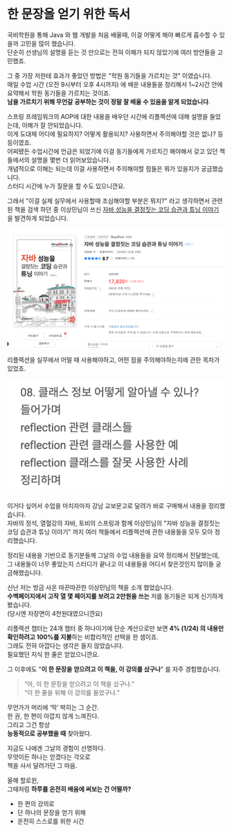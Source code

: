 # 한 문장을 얻기 위한 독서

국비학원을 통해 Java 와 웹 개발을 처음 배울때, 이걸 어떻게 해야 빠르게 흡수할 수 있을까 고민을 많이 했습니다.  
단순히 선생님의 설명을 듣는 것 만으로는 전혀 이해가 되지 않았기에 여러 방안들을 고민했죠.  
  
그 중 가장 저한테 효과가 좋았던 방법은 "학원 동기들을 가르치는 것" 이였습니다.  
매일 수업 시간 (오전 9시부터 오후 4시까지) 에 배운 내용들을 정리해서 1~2시간 안에 요약해서 학원 동기들을 가르치는 것이죠.  
**남을 가르치기 위해 무언갈 공부하는 것이 정말 잘 배울 수 있음을 알게 되었습니다**.  
  
스프링 프레임워크의 AOP에 대한 내용을 배우던 시간에 리플렉션에 대해 설명을 들었는데, 이해가 잘 안되었습니다.  
이게 도대체 어디에 필요하지? 어떻게 활용되지? 사용하면서 주의해야할 것은 없나? 등등이였죠.  
어찌됐든 수업시간에 언급은 되었기에 이걸 동기들에게 가르치긴 해야해서 갖고 있던 책들에서의 설명을 몇번 더 읽어보았습니다.  
개념적으로 이해는 되는데 이걸 사용하면서 주의해야할 점들은 뭐가 있을지가 궁금했습니다.  
스터디 시간에 누가 질문을 할 수도 있으니깐요.  
  
그래서 "이걸 실제 실무에서 사용할때 조심해야할 부분은 뭐지?" 라고 생각하면서 관련된 책을 검색 하던 중 이상민님이 쓰신 [자바 성능을 결정짓는 코딩 습관과 튜닝 이야기](https://product.kyobobook.co.kr/detail/S000001223452) 을 발견하게 되었습니다.  

![1](./images/1.png)

리플렉션을 실무에서 어떨 때 사용해야하고, 어떤 점을 주의해야하는지에 관한 목차가 있었죠.

![2](./images/2.png)

이거다 싶어서 수업을 마치자마자 강남 교보문고로 달려가 바로 구매해서 내용을 정리했습니다.  
자바의 정석, 열혈강의 자바, 토비의 스프링과 함께 이상민님의 "자바 성능을 결정짓는 코딩 습관과 튜닝 이야기" 까지 여러 책들에서 리플렉션에 관한 내용들을 모두 모아 정리했습니다.  
  
정리된 내용을 기반으로 동기분들께 그날의 수업 내용들을 요약 정리해서 전달했는데, 그 내용들이 너무 좋았는지 스터디가 끝나고 이 내용들을 어디서 찾은것인지 많이들 궁금해했습니다.  

신난 저는 방금 사온 따끈따끈한 이상민님의 책을 소개 했었습니다.    
**수백페이지에서 고작 열 몇 페이지를 보려고 2만원을 쓰는** 저를 동기들은 되게 신기하게 봤습니다.  
(당시엔 자장면이 4천원대였으니깐요)  
  
리플렉션 챕터는 24개 챕터 중 하나이기에 단순 계산으로만 보면 **4% (1/24) 의 내용만 확인하려고 100%를 지불**하는 비합리적인 선택을 한 셈이죠.  
그래도 전혀 아깝다는 생각은 들지 않았습니다.  
필요했던 지식 한 줄은 얻었으니깐요.  

그 이후에도 "**이 한 문장을 얻으려고 이 책을, 이 강의를 샀구나**" 를 자주 경험했습니다.  

> “아, 이 한 문장을 얻으려고 이 책을 샀구나.”  
> “이 한 줄을 위해 이 강의를 들었구나.”

무언가가 머리에 ‘딱’ 박히는 그 순간.  
한 권, 한 편이 아깝지 않게 느껴진다.  
그리고 그건 항상  
**능동적으로 공부했을 때** 찾아왔다.

지금도 나에겐 그날의 경험이 선명하다.  
무엇이든 하나는 얻겠다는 각오로  
책을 사서 달려가던 그 마음.

올해 할로윈,  
그때처럼 **하루를 온전히 배움에 써보는 건 어떨까?**

- 한 편의 강의로  
- 단 하나의 문장을 얻기 위해  
- 온전히 스스로를 위한 시간


